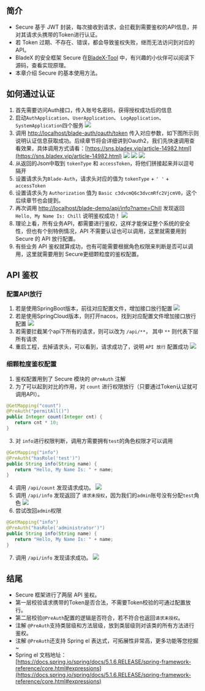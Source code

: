 ## 简介
* Secure 基于 JWT 封装，每次接收到请求，会拦截到需要鉴权的API信息，并对其请求头携带的Token进行认证。
* 若 Token 过期、不存在、错误，都会导致鉴权失败，继而无法访问到对应的API。
* BladeX 的安全框架 Secure 在[BladeX-Tool](https://git.bladex.vip/blade/BladeX-Tool) 中，有兴趣的小伙伴可以阅读下源码，查看实现原理。
* 本章介绍 Secure 的基本使用方法。

## 如何通过认证
1. 首先需要访问Auth接口，传入账号名密码，获得授权成功后的信息
2. 启动`AuthApplication`、`UserApplication`、 `LogApplication`、 `SystemApplication`四个服务
![](../../images/screenshot_1579269619026.png)
3. 调用 [http://localhost/blade-auth/oauth/token](http://localhost/blade-auth/oauth/token) 传入对应参数，如下图所示则说明认证信息获取成功。后续章节将会详细讲到Oauth2，我们先快速调用查看效果，具体调用方式请看：[https://sns.bladex.vip/article-14982.html](https://sns.bladex.vip/article-14982.html) 
![](../../images/screenshot_1574305684211.png)
![](../../images/screenshot_1584617184986.png)
![](../../images/screenshot_1584617205489.png)
4. 从返回的Json中取到 `tokenType` 和 `accessToken`，将他们拼接起来并以逗号隔开
5. 设置请求头为`Blade-Auth`，请求头对应的值为  `tokenType` + `' '` + `accessToken` 
6. 设置请求头为 `Authorization` 值为 `Basic c3dvcmQ6c3dvcmRfc2VjcmV0`，这个后续章节也会提到。
7. 再次调用 [http://localhost/blade-demo/api/info?name=Chill](http://localhost/blade-demo/api/info?name=Chill) 发现返回 `Hello, My Name Is: Chill` 说明鉴权成功！
![](../../images/screenshot_1579269992927.png)
8. 理论上看，所有业务API，都需要进行鉴权，这样才能保证整个系统的安全性，但也有个别特例情况，API 不需要认证也可以调用，这里就需要用到 Secure 的 API 放行配置。
9. 有些业务 API 鉴权就算成功，也有可能需要根据角色权限来判断是否可以调用，这里就需要用到 Secure更细颗粒度的鉴权配置。




## API 鉴权
### 配置API放行
1. 若是使用SpringBoot版本，前往对应配置文件，增加接口放行配置
![](../../images/screenshot_1579270170647.png)
2. 若是使用SpringCloud版本，则打开nacos，找到对应配置文件增加接口放行配置
![](../../images/screenshot_1579270222602.png)
3. 若需要拦截某个api下所有的请求，则可以改为 `/api/**`， 其中 `**` 则代表下层所有请求
4. 重启工程，去掉请求头，可以看到，请求成功了，说明 `API 放行` 配置成功
![](../../images/screenshot_1579270399594.png)




### 细颗粒度鉴权配置
1. 鉴权配置用到了 Secure 模块的 `@PreAuth` 注解
2. 为了可以起到对比的作用，对 `count` 进行权限放行（只要通过Token认证就可调用API）。
~~~java
@GetMapping("count")
@PreAuth("permitAll()")
public Integer count(Integer cnt) {
   return cnt * 10;
}
~~~
3. 对 `info`进行权限判断，调用方需要拥有`test`的角色权限才可以调用
~~~java
@GetMapping("info")
@PreAuth("hasRole('test')")
public String info(String name) {
   return "Hello, My Name Is: " + name;
}
~~~
4. 调用 `/api/count` 发现请求成功。
![](../../images/screenshot_1579270526580.png)
5. 调用 `/api/info` 发现返回了 `请求未授权`，因为我们的`admin`账号没有分配`test`角色
![](../../images/screenshot_1579270543657.png)
6. 尝试改回`admin`权限
~~~java
@GetMapping("info")
@PreAuth("hasRole('administrator')")
public String info(String name) {
   return "Hello, My Name Is: " + name;
}
~~~
7. 调用 `/api/info` 发现请求成功。
![](../../images/screenshot_1579270606453.png)




## 结尾
* Secure 框架进行了两层 API 鉴权。
* 第一层校验请求携带的Token是否合法，不需要Token校验的可通过配置放行。
* 第二层校验`@PreAuth`配置的逻辑是否符合，若不符合也返回`请求未授权`。
* 注解 `@PreAuth`支持类层级和方法层级，放到类层级则对该类的所有方法进行鉴权。
* 注解 `@PreAuth`还支持 Spring el 表达式，可拓展性非常高，更多功能等您挖掘~
* Spring el 文档地址：[https://docs.spring.io/spring/docs/5.1.6.RELEASE/spring-framework-reference/core.html#expressions](https://docs.spring.io/spring/docs/5.1.6.RELEASE/spring-framework-reference/core.html#expressions)

